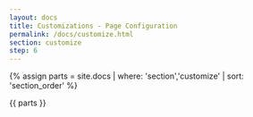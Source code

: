 ```yaml
---
layout: docs
title: Customizations - Page Configuration
permalink: /docs/customize.html
section: customize
step: 6
---
```


{% assign parts = site.docs | where: 'section','customize' | sort: 'section_order' %}

{{ parts }}